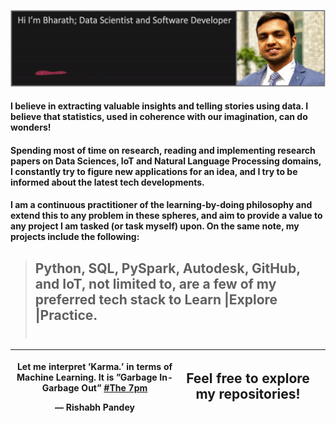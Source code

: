 
![Image description here](https://raw.githubusercontent.com/BharathKumarS/BharathKumarS/master/Bharath-Img_Intro.gif "Welcome to my GitHub")

#### I believe in extracting valuable insights and telling stories using data. I believe that statistics, used in coherence with our imagination, can do wonders! <br>

#### Spending most of time on research, reading and implementing research papers on Data Sciences, IoT and Natural Language Processing domains, I constantly try to figure new applications for an idea, and I try to be informed about the latest tech developments. <br>

#### I am a continuous practitioner of the learning-by-doing philosophy and extend this to any problem in these spheres, and aim to provide a value to any project I am tasked (or task myself) upon. On the same note, my projects include the following: <br>

> ## Python, SQL, PySpark, Autodesk, GitHub, and IoT, not limited to, are a few of my preferred tech stack to Learn |Explore |Practice. <br> <br>

<table class='tg'>
  <thead>
    <tr>
      <th class='tg-0pky'>
        <div class='center'>
          <p lang="en" dir="ltr">Let me interpret ’Karma.’ in terms of Machine Learning. It is ”Garbage In-Garbage Out” 
          <a href="https://the7pm.wordpress.com/">#The 7pm</a> 
          </p>&mdash; Rishabh Pandey
          <a href="https://www.linkedin.com/in/innovationgrid/"> </a>
          </blockquote> <!-- <script async src="https://platform.twitter.com/widgets.js" charset="utf-8"></script> -->
        </div>
      </th>
      <th class='tg-0pky'>
        <h2> Feel free to explore my repositories! </h2>
      <th>
    </tr>
  </thead>
</table>
